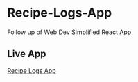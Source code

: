 # Recipe-Logs-App
Follow up of Web Dev Simplified React App

## Live App

[Recipe Logs App](https://vasudeveloper001.github.io/react-recipes/)